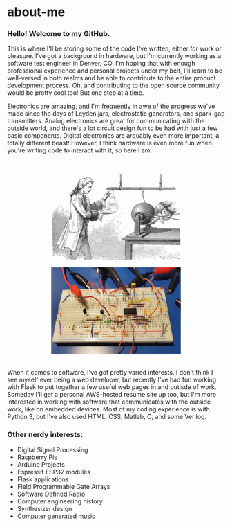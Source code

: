 # about-me
### Hello! Welcome to my GitHub.

This is where I'll be storing some of the code I've written, either for work or pleasure. I've got a background in hardware, but I'm currently working as a software test engineer in Denver, CO. I'm hoping that with enough professional experience and personal projects under my belt, I'll learn to be well-versed in both realms and be able to contribute to the entire product development process. Oh, and contributing to the open source community would be pretty cool too! But one step at a time.

Electronics are amazing, and I'm frequently in awe of the progress we've made since the days of Leyden jars, electrostatic generators, and spark-gap transmitters. Analog electronics are great for communicating with the outside world, and there's a lot circuit design fun to be had with just a few basic components. Digital electronics are arguably even more important, a totally different beast! However, I think hardware is even more fun when you're writing code to interact with it, so here I am.

<br>
<p align="center">
  <img width="300" height="200" src="/static/1200px-Andreas_Cunaeus.jpg">
</p>

<p align="center">
  <img width="300" height="200" src="/static/breadboardPic.jpg">
</p>
<br>
When it comes to software, I've got pretty varied interests. I don't think I see myself ever being a web developer, but recently I've had fun working with Flask to put together a few useful web pages in and outisde of work. Someday I'll get a personal AWS-hosted resume site up too, but I'm more interested in working with software that communicates with the outside work, like on embedded devices. Most of my coding experience is with Python 3, but I've also used HTML, CSS, Matlab, C, and some Verilog.
<br>
<h3>Other nerdy interests:</h3>
<ul>
	<li>Digital Signal Processing</li>
	<li>Raspberry Pis</li>
	<li>Arduino Projects</li>
	<li>Espressif ESP32 modules</li>
	<li>Flask applications</li>
	<li>Field Programmable Gate Arrays</li>
	<li>Software Defined Radio</li>
	<li>Computer engineering history</li>
	<li>Synthesizer design</li>
	<li>Computer generated music</li>
</ul>
